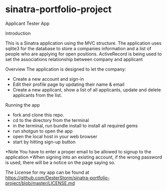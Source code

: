 # sinatra-portfolio-project
Applicant Tester App

Introduction

This is a Sinatra application using the MVC structure. The application uses sqlite3 for the database to store a companies information and a list of people who are applying for open positions. ActiveRecord is being used to set the associations relationship between company and applicant

Overview
The application is designed to let the company:
- Create a new account and sign-in
- Edit their profile page by updating their name & email
- Create a new applicant, show a list of all applicants, update and delete applicants from the list.
 
Running the app
- fork and clone this repo.
- cd to the directory from the terminal
- in the terminal, run bundle install to install all required gems
- run shotgun to open the app
- open the local host in your web browser
- start by hitting sign-up button

*Note You have to enter a proper email to be allowed to signup to the application
*When signing into an existing account, if the wrong password is used, there will be a notice on the page saying so.

The License for my app can be found at https://github.com/DesterStorm/sinatra-portfolio-project/blob/master/LICENSE.md
